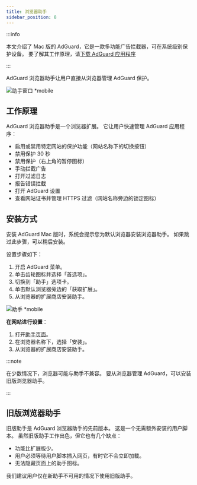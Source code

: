 ```yaml
---
title: 浏览器助手
sidebar_position: 8
---
```


:::info

本文介绍了 Mac 版的 AdGuard，它是一款多功能广告拦截器，可在系统级别保护设备。 要了解其工作原理，请[下载 AdGuard 应用程序](https://agrd.io/download-kb-adblock)

:::

AdGuard 浏览器助手让用户直接从浏览器管理 AdGuard 保护。

![助手窗口 \*mobile](https://cdn.adtidy.org/content/kb/ad_blocker/mac/assistant_window.png)

## 工作原理

AdGuard 浏览器助手是一个浏览器扩展。 它让用户快速管理 AdGuard 应用程序：

- 启用或禁用特定网站的保护功能（网站名称下的切换按钮）
- 禁用保护 30 秒
- 禁用保护（右上角的暂停图标）
- 手动拦截广告
- 打开过滤日志
- 报告错误拦截
- 打开 AdGuard 设置
- 查看网站证书并管理 HTTPS 过滤（网站名称旁边的锁定图标）

## 安装方式

安装 AdGuard Mac 版时，系统会提示您为默认浏览器安装浏览器助手。 如果跳过此步骤，可以稍后安装。

设置步骤如下：

1. 开启 AdGuard 菜单。
2. 单击齿轮图标并选择「首选项」。
3. 切换到「助手」选项卡。
4. 单击默认浏览器旁边的「获取扩展」。
5. 从浏览器的扩展商店安装助手。

![助手 \*mobile](https://cdn.adtidy.org/content/kb/ad_blocker/mac/assistant.png)

**在网站进行设置**：

1. 打开[助手页面](https://adguard.com/adguard-assistant/overview.html)。
2. 在浏览器名称下，选择「安装」。
3. 从浏览器的扩展商店安装助手。

:::note

在少数情况下，浏览器可能与助手不兼容。 要从浏览器管理 AdGuard，可以安装旧版浏览器助手。

:::

## 旧版浏览器助手

旧版助手是 AdGuard 浏览器助手的先前版本。 这是一个无需额外安装的用户脚本。 虽然旧版助手工作出色，但它也有几个缺点：

- 功能比扩展版少。
- 用户必须等待用户脚本插入网页，有时它不会立即加载。
- 无法隐藏页面上的助手图标。

我们建议用户仅在新助手不可用的情况下使用旧版助手。

